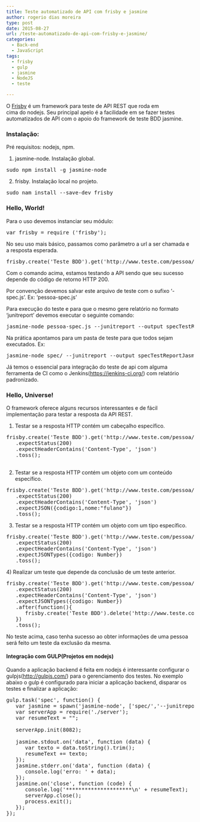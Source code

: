 ```yaml
---
title: Teste automatizado de API com frisby e jasmine
author: rogerio dias moreira
type: post
date: 2015-08-27
url: /teste-automatizado-de-api-com-frisby-e-jasmine/
categories:
  - Back-end
  - JavaScript
tags:
  - frisby
  - gulp
  - jasmine
  - NodeJS
  - teste

---
```

O [Frisby][1] é um framework para teste de API REST que roda em cima do nodejs. Seu principal apelo é a facilidade em se fazer testes automatizados de API com o apoio do framework de teste BDD jasmine.

### Instalação:

Pré requisitos: nodejs, npm.

1) jasmine-node. Instalação global.

<pre class="lang-bash">sudo npm install -g jasmine-node</pre>

2) frisby. Instalação local no projeto.

<pre class="lang-bash">sudo nam install --save-dev frisby</pre>

### Hello, World!

Para o uso devemos instanciar seu módulo:

<pre class="lang-bash">var frisby = require ('frisby');</pre>

No seu uso mais básico, passamos como parâmetro a url a ser chamada e a resposta esperada.

<pre class="lang-bash">frisby.create('Teste BDD').get('http://www.teste.com/pessoa/1').expectStatus(200).toss();</pre>

Com o comando acima, estamos testando a API sendo que seu sucesso depende do código de retorno HTTP 200.

Por convenção devemos salvar este arquivo de teste com o sufixo &#8216;-spec.js&#8217;. Ex: &#8216;pessoa-spec.js&#8217;

Para execução do teste e para que o mesmo gere relatório no formato &#8216;junitreport&#8217; devemos executar o seguinte comando:

<pre class="lang-bash">jasmine-node pessoa-spec.js --junitreport --output specTestReportJasmine</pre>

Na prática apontamos para um pasta de teste para que todos sejam executados. Ex:

<pre class="lang-bash">jasmine-node spec/ --junitreport --output specTestReportJasmine</pre>

Já temos o essencial para integração do teste de api com alguma ferramenta de CI como o Jenkins(<https://jenkins-ci.org/>) com relatório padronizado.

### Hello, Universe!

O framework oferece alguns recursos interessantes e de fácil implementação para testar a resposta da API REST.

1) Testar se a resposta HTTP contém um cabeçalho específico.

<pre class="lang-javascript">frisby.create('Teste BDD').get('http://www.teste.com/pessoa/1')
   .expectStatus(200)
   .expectHeaderContains('Content-Type', 'json')
   .toss();

</pre>

2) Testar se a resposta HTTP contém um objeto com um conteúdo específico.

<pre class="lang-javascript">frisby.create('Teste BDD').get('http://www.teste.com/pessoa/1')
   .expectStatus(200)
   .expectHeaderContains('Content-Type', 'json')
   .expectJSON({codigo:1,nome:"fulano"})
   .toss();</pre>

3) Testar se a resposta HTTP contém um objeto com um tipo específico.

<pre class="lang-javascript">frisby.create('Teste BDD').get('http://www.teste.com/pessoa/1')
   .expectStatus(200)
   .expectHeaderContains('Content-Type', 'json')
   .expectJSONTypes({codigo: Number})
   .toss();</pre>

4) Realizar um teste que depende da conclusão de um teste anterior.

<pre class="lang-javascript">frisby.create('Teste BDD').get('http://www.teste.com/pessoa/1')
   .expectStatus(200)
   .expectHeaderContains('Content-Type', 'json')
   .expectJSONTypes({codigo: Number})
   .after(function(){
      frisby.create('Teste BDD').delete('http://www.teste.com/pessoa/1').expectStatus(200).toss();
   })
   .toss();</pre>

No teste acima, caso tenha sucesso ao obter informações de uma pessoa será feito um teste da exclusão da mesma.

#### Integração com GULP(Projetos em nodejs)

Quando a aplicação backend é feita em nodejs é interessante configurar o gulpjs(<http://gulpjs.com/>) para o gerenciamento dos testes. No exemplo abaixo o gulp é configurado para iniciar a aplicação backend, disparar os testes e finalizar a aplicação:

<pre class="lang-javascript">gulp.task('spec', function() {
   var jasmine = spawn('jasmine-node', ['spec/','--junitreport','--output','specTestReportJasmine']);
   var serverApp = require('./server');
   var resumeText = "";
 
   serverApp.init(8082);
 
   jasmine.stdout.on('data', function (data) {
      var texto = data.toString().trim();
      resumeText += texto;
   });
   jasmine.stderr.on('data', function (data) {
      console.log('erro: ' + data);
   });
   jasmine.on('close', function (code) {
      console.log('*********************\n' + resumeText);
      serverApp.close();
      process.exit();
   });
});</pre>

 [1]: http://frisbyjs.com/